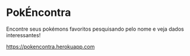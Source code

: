 # PokÉncontra

Encontre seus pokémons favoritos pesquisando pelo nome e veja dados interessantes!

https://pokencontra.herokuapp.com
